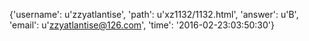 {'username': u'zzyatlantise', 'path': u'xz1132/1132.html', 'answer': u'B', 'email': u'zzyatlantise@126.com', 'time': '2016-02-23:03:50:30'}